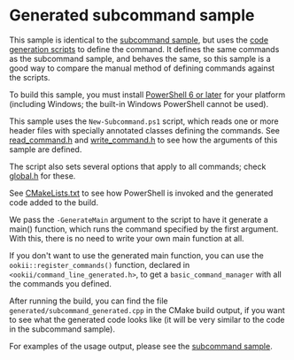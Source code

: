 # Generated subcommand sample

This sample is identical to the [subcommand sample](../subcommand), but uses the
[code generation scripts](../../docs/Scripts.md) to define the command. It defines the same
commands as the subcommand sample, and behaves the same, so this sample is a good way to compare the
manual method of defining commands against the scripts.

To build this sample, you must install [PowerShell 6 or later](https://github.com/PowerShell/PowerShell)
for your platform (including Windows; the built-in Windows PowerShell cannot be used).

This sample uses the `New-Subcommand.ps1` script, which reads one or more header files with
specially annotated classes defining the commands. See [read_command.h](read_command.h) and
[write_command.h](write_command.h) to see how the arguments of this sample are defined.

The script also sets several options that apply to all commands; check [global.h](global.h) for
these.

See [CMakeLists.txt](CMakeLists.txt) to see how PowerShell is invoked and the generated code added
to the build.

We pass the `-GenerateMain` argument to the script to have it generate a main() function, which
runs the command specified by the first argument. With this, there is no need to write your own
main function at all.

If you don't want to use the generated main function, you can use the `ookii::register_commands()`
function, declared in `<ookii/command_line_generated.h>`, to get a `basic_command_manager` with all
the commands you defined.

After running the build, you can find the file `generated/subcommand_generated.cpp` in the CMake build
output, if you want to see what the generated code looks like (it will be very similar to the
code in the subcommand sample).

For examples of the usage output, please see the [subcommand sample](../subcommand).
